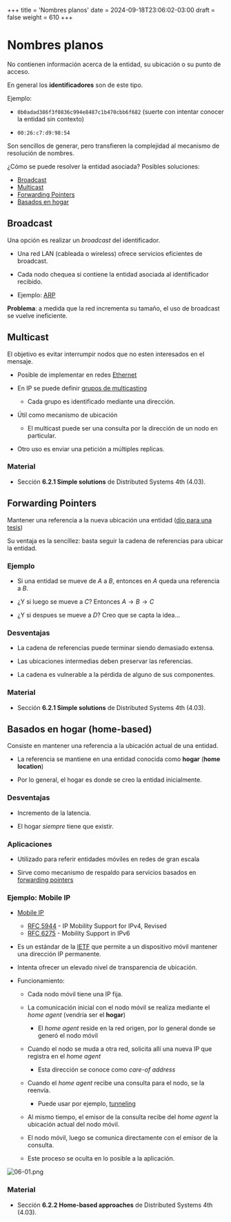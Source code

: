 +++
title = 'Nombres planos'
date = 2024-09-18T23:06:02-03:00
draft = false
weight = 610
+++

# Nombres planos

No contienen información acerca de la entidad, su ubicación o su punto de acceso.

En general los **identificadores** son de este tipo.

Ejemplo:

- `0b0adad386f3f0836c994e8487c1b470cbb6f682` (suerte con intentar conocer la entidad sin contexto)

- `00:26:c7:d9:98:54`

Son sencillos de generar, pero transfieren la complejidad al mecanismo de resolución de nombres.

¿Cómo se puede resolver la entidad asociada? Posibles soluciones:

- [Broadcast](#broadcast)
- [Multicast](#multicast)
- [Forwarding Pointers](#forwarding-pointers)
- [Basados en hogar](#basados-en-hogar-home-based)

## Broadcast

Una opción es realizar un _broadcast_ del identificador.

- Una red LAN (cableada o wireless) ofrece servicios eficientes de broadcast.

- Cada nodo chequea si contiene la entidad asociada al identificador recibido.

- Ejemplo: [ARP](https://en.wikipedia.org/wiki/Address_Resolution_Protocol)

**Problema**: a medida que la red incrementa su tamaño, el uso de broadcast se vuelve ineficiente.

## Multicast

El objetivo es evitar interrumpir nodos que no esten interesados en el mensaje.

- Posible de implementar en redes [Ethernet](https://en.wikipedia.org/wiki/Multicast#Ethernet)

- En IP se puede definir [grupos de multicasting](https://en.wikipedia.org/wiki/IP_multicast)
    - Cada grupo es identificado mediante una dirección.

- Útil como mecanismo de ubicación
    - El multicast puede ser una consulta por la dirección de un nodo en particular.

- Otro uso es enviar una petición a múltiples replicas.

### Material

- Sección **6.2.1 Simple solutions** de Distributed Systems 4th (4.03).

## Forwarding Pointers

Mantener una referencia a la nueva ubicación una entidad ([dio para una tesis](https://digital.lib.washington.edu/researchworks/items/10a1b19e-519e-4b4b-8840-3242bb8fe487))

Su ventaja es la sencillez: basta seguir la cadena de referencias para ubicar la entidad.

### Ejemplo

- Si una entidad se mueve de _A_ a _B_, entonces en _A_ queda una referencia a _B_.

- ¿Y si luego se mueve a _C_? Entonces $A \rightarrow B \rightarrow C$

- ¿Y si despues se mueve a _D_? Creo que se capta la idea...

### Desventajas

- La cadena de referencias puede terminar siendo demasiado extensa.

- Las ubicaciones intermedias deben preservar las referencias.

- La cadena es vulnerable a la pérdida de alguno de sus componentes.

### Material

- Sección **6.2.1 Simple solutions** de Distributed Systems 4th (4.03).

## Basados en hogar (home-based)

Consiste en mantener una referencia a la ubicación actual de una entidad.

- La referencia se mantiene en una entidad conocida como **hogar** (**home location**)

- Por lo general, el hogar es donde se creo la entidad inicialmente.

### Desventajas
    
- Incremento de la latencia.

- El hogar _siempre_ tiene que existir.

### Aplicaciones

- Utilizado para referir entidades móviles en redes de gran escala

- Sirve como mecanismo de respaldo para servicios basados en [forwarding pointers](#forwarding-pointers)

### Ejemplo: Mobile IP

- [Mobile IP](https://en.wikipedia.org/wiki/Mobile_IP)

    - [RFC 5944](https://datatracker.ietf.org/doc/rfc5944/) - IP Mobility Support for IPv4, Revised 
    - [RFC 6275](https://datatracker.ietf.org/doc/rfc6275/) - Mobility Support in IPv6 

- Es un estándar de la [IETF](https://ietf.org/) que permite a un dispositivo móvil mantener una dirección IP permanente.

- Intenta ofrecer un elevado nivel de transparencia de ubicación.

- Funcionamiento:
    
    - Cada nodo móvil tiene una IP fija.

    - La comunicación inicial con el nodo móvil se realiza mediante el *home agent* (vendría ser el **hogar**)

        - El *home agent* reside en la red origen, por lo general donde se generó el nodo móvil

    - Cuando el nodo se muda a otra red, solicita allí una nueva IP que registra en el *home agent*

        - Esta dirección se conoce como _care-of address_

    - Cuando el *home agent* recibe una consulta para el nodo, se la reenvía.

        - Puede usar por ejemplo, [tunneling](https://www.cloudflare.com/learning/network-layer/what-is-tunneling/)

    - Al mismo tiempo, el emisor de la consulta recibe del *home agent* la ubicación actual del nodo móvil.

    - El nodo móvil, luego se comunica directamente con el emisor de la consulta.

    - Este proceso se oculta en lo posible a la aplicación.

![06-01.png](/06-01.png)

### Material

- Sección **6.2.2 Home-based approaches** de Distributed Systems 4th (4.03).
